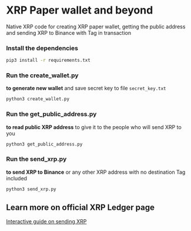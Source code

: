 # XRP Paper wallet and beyond
Native XRP code for creating XRP paper wallet, getting the public address and sending XRP to Binance with Tag in transaction

### Install the dependencies
```bash
pip3 install -r requirements.txt
```

### Run the create_wallet.py 
**to generate new wallet** and save secret key to file `secret_key.txt`
```bash
python3 create_wallet.py
```

### Run the get_public_address.py 
**to read public XRP address** to give it to the people who will send XRP to you
```bash
python3 get_public_address.py
```

### Run the send_xrp.py 
**to send XRP to Binance** or any other XRP address with no destination Tag included
```bash
python3 send_xrp.py
```

## Learn more on official XRP Ledger page
[Interactive guide on sending XRP](https://xrpl.org/docs/tutorials/how-tos/send-xrp/#interactive-submit)